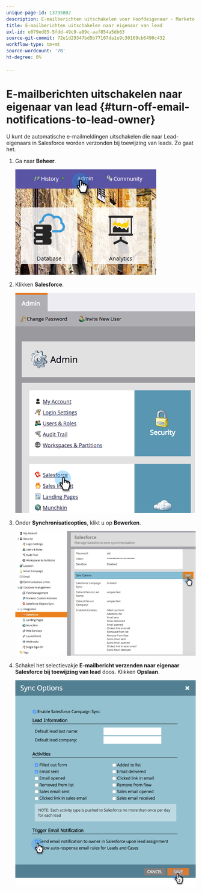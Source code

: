 ```yaml
---
unique-page-id: 13795802
description: E-mailberichten uitschakelen voor Hoofdeigenaar - Marketo Docs - Productdocumentatie
title: E-mailberichten uitschakelen naar eigenaar van lead
exl-id: e079ed85-5fdd-49c9-a89c-aaf854a5db63
source-git-commit: 72e1d29347bd5b77107da1e9c30169cb6490c432
workflow-type: tm+mt
source-wordcount: '70'
ht-degree: 0%

---
```


# E-mailberichten uitschakelen naar eigenaar van lead {#turn-off-email-notifications-to-lead-owner}

U kunt de automatische e-mailmeldingen uitschakelen die naar Lead-eigenaars in Salesforce worden verzonden bij toewijzing van leads. Zo gaat het.

1. Ga naar **Beheer**.

   ![](assets/admin-1.png)

1. Klikken **Salesforce**.

   ![](assets/adminsalesforce.png)

1. Onder **Synchronisatieopties**, klikt u op **Bewerken**.

   ![](assets/salesforcesummary2.jpg)

1. Schakel het selectievakje **E-mailbericht verzenden naar eigenaar Salesforce bij toewijzing van lead** doos. Klikken **Opslaan**.

   ![](assets/new-screen.png)
